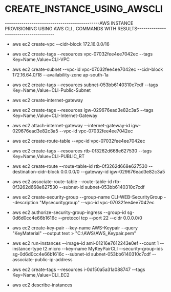 # CREATE_INSTANCE_USING_AWSCLI

----------------------------------------------AWS INSTANCE PROVISIONING USING AWS CLI , COMMANDS WITH RESULTS--------------------------------------
 * aws ec2 create-vpc --cidr-block 172.16.0.0/16



* aws ec2 create-tags --resources vpc-07032fee4ee7042ec --tags Key=Name,Value=CLI-VPC



* aws ec2 create-subnet --vpc-id vpc-07032fee4ee7042ec --cidr-block 172.16.64.0/18  --availability-zone ap-south-1a




* aws ec2 create-tags --resources subnet-053bb6140310c7cdf --tags Key=Name,Value=CLI-Public-Subnet




* aws ec2 create-internet-gateway



* aws ec2 create-tags --resources igw-029676ead3e82c3a5 --tags Key=Name,Value=CLI-Internet-Gateway



* aws ec2 attach-internet-gateway --internet-gateway-id igw-029676ead3e82c3a5 --vpc-id vpc-07032fee4ee7042ec


* aws ec2 create-route-table --vpc-id vpc-07032fee4ee7042ec


* aws ec2 create-tags --resources rtb-0f3262d668e627530 --tags Key=Name,Value=CLI-PUBLIC_RT

* aws ec2 create-route --route-table-id rtb-0f3262d668e627530 --destination-cidr-block 0.0.0.0/0 --gateway-id igw-029676ead3e82c3a5


* aws ec2 associate-route-table --route-table-id rtb-0f3262d668e627530 --subnet-id subnet-053bb6140310c7cdf


* aws ec2  create-security-group --group-name  CLI-WEB-SecurityGroup  --description	"Mysecuritygroup" --vpc-id vpc-07032fee4ee7042ec


* aws ec2 authorize-security-group-ingress --group-id sg-0d6d0cc4e66b1616c --protocol tcp --port 22 --cidr 0.0.0.0/0



* aws ec2 create-key-pair --key-name AWS-Keypair --query "KeyMaterial" --output text > "C:\AWS\AWS_Keypair.pem"


* aws ec2 run-instances --image-id ami-01216e7612243e0ef --count 1 --instance-type t2.micro --key-name MyKeyPairCLI --security-group-ids sg-0d6d0cc4e66b1616c --subnet-id subnet-053bb6140310c7cdf --associate-public-ip-address


* aws ec2 create-tags --resources i-0d150a5a31a088747 --tags Key=Name,Value=CLI_EC2


* aws ec2 describe-instances

